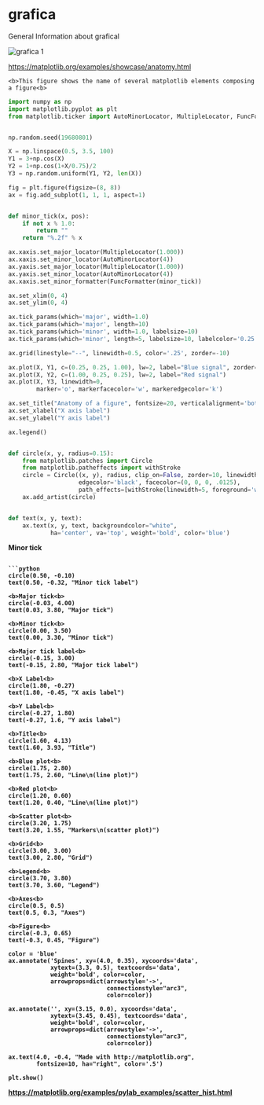 # grafica
General Information about grafical 


![grafica 1](https://user-images.githubusercontent.com/17385297/51697148-e1561e00-1fe5-11e9-9440-1d97bdaa7de2.PNG)



https://matplotlib.org/examples/showcase/anatomy.html


```
<b>This figure shows the name of several matplotlib elements composing a figure<b>
```

```python
import numpy as np
import matplotlib.pyplot as plt
from matplotlib.ticker import AutoMinorLocator, MultipleLocator, FuncFormatter


np.random.seed(19680801)

X = np.linspace(0.5, 3.5, 100)
Y1 = 3+np.cos(X)
Y2 = 1+np.cos(1+X/0.75)/2
Y3 = np.random.uniform(Y1, Y2, len(X))

fig = plt.figure(figsize=(8, 8))
ax = fig.add_subplot(1, 1, 1, aspect=1)


def minor_tick(x, pos):
    if not x % 1.0:
        return ""
    return "%.2f" % x

ax.xaxis.set_major_locator(MultipleLocator(1.000))
ax.xaxis.set_minor_locator(AutoMinorLocator(4))
ax.yaxis.set_major_locator(MultipleLocator(1.000))
ax.yaxis.set_minor_locator(AutoMinorLocator(4))
ax.xaxis.set_minor_formatter(FuncFormatter(minor_tick))

ax.set_xlim(0, 4)
ax.set_ylim(0, 4)

ax.tick_params(which='major', width=1.0)
ax.tick_params(which='major', length=10)
ax.tick_params(which='minor', width=1.0, labelsize=10)
ax.tick_params(which='minor', length=5, labelsize=10, labelcolor='0.25')

ax.grid(linestyle="--", linewidth=0.5, color='.25', zorder=-10)

ax.plot(X, Y1, c=(0.25, 0.25, 1.00), lw=2, label="Blue signal", zorder=10)
ax.plot(X, Y2, c=(1.00, 0.25, 0.25), lw=2, label="Red signal")
ax.plot(X, Y3, linewidth=0,
        marker='o', markerfacecolor='w', markeredgecolor='k')

ax.set_title("Anatomy of a figure", fontsize=20, verticalalignment='bottom')
ax.set_xlabel("X axis label")
ax.set_ylabel("Y axis label")

ax.legend()


def circle(x, y, radius=0.15):
    from matplotlib.patches import Circle
    from matplotlib.patheffects import withStroke
    circle = Circle((x, y), radius, clip_on=False, zorder=10, linewidth=1,
                    edgecolor='black', facecolor=(0, 0, 0, .0125),
                    path_effects=[withStroke(linewidth=5, foreground='w')])
    ax.add_artist(circle)


def text(x, y, text):
    ax.text(x, y, text, backgroundcolor="white",
            ha='center', va='top', weight='bold', color='blue')

```
<b>Minor tick<b>
```

```python
circle(0.50, -0.10)
text(0.50, -0.32, "Minor tick label")

<b>Major tick<b>
circle(-0.03, 4.00)
text(0.03, 3.80, "Major tick")

<b>Minor tick<b>
circle(0.00, 3.50)
text(0.00, 3.30, "Minor tick")

<b>Major tick label<b>
circle(-0.15, 3.00)
text(-0.15, 2.80, "Major tick label")

<b>X Label<b>
circle(1.80, -0.27)
text(1.80, -0.45, "X axis label")

<b>Y Label<b>
circle(-0.27, 1.80)
text(-0.27, 1.6, "Y axis label")

<b>Title<b>
circle(1.60, 4.13)
text(1.60, 3.93, "Title")

<b>Blue plot<b>
circle(1.75, 2.80)
text(1.75, 2.60, "Line\n(line plot)")

<b>Red plot<b>
circle(1.20, 0.60)
text(1.20, 0.40, "Line\n(line plot)")

<b>Scatter plot<b>
circle(3.20, 1.75)
text(3.20, 1.55, "Markers\n(scatter plot)")

<b>Grid<b>
circle(3.00, 3.00)
text(3.00, 2.80, "Grid")

<b>Legend<b>
circle(3.70, 3.80)
text(3.70, 3.60, "Legend")

<b>Axes<b>
circle(0.5, 0.5)
text(0.5, 0.3, "Axes")

<b>Figure<b>
circle(-0.3, 0.65)
text(-0.3, 0.45, "Figure")

color = 'blue'
ax.annotate('Spines', xy=(4.0, 0.35), xycoords='data',
            xytext=(3.3, 0.5), textcoords='data',
            weight='bold', color=color,
            arrowprops=dict(arrowstyle='->',
                            connectionstyle="arc3",
                            color=color))

ax.annotate('', xy=(3.15, 0.0), xycoords='data',
            xytext=(3.45, 0.45), textcoords='data',
            weight='bold', color=color,
            arrowprops=dict(arrowstyle='->',
                            connectionstyle="arc3",
                            color=color))

ax.text(4.0, -0.4, "Made with http://matplotlib.org",
        fontsize=10, ha="right", color='.5')

plt.show()

```




https://matplotlib.org/examples/pylab_examples/scatter_hist.html





